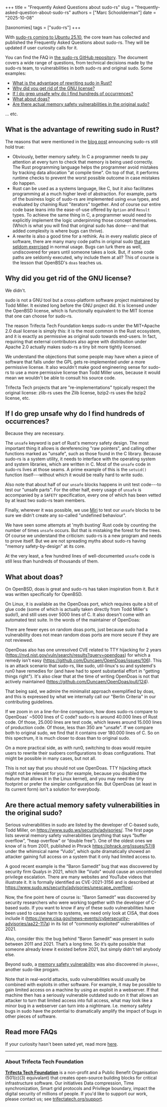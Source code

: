 +++
title = "Frequently Asked Questions about sudo-rs"
slug = "frequently-asked-question-about-sudo-rs"
authors = ["Marc Schoolderman"]
date = "2025-10-08"

[taxonomies]
tags = ["sudo-rs"]
+++

With [sudo-rs coming to Ubuntu 25.10](https://trifectatech.org/blog/memory-safe-sudo-to-become-the-default-in-ubuntu/), the core team has collected and published the Frequently Asked Questions about sudo-rs. They will be updated if user curiosity calls for it.

<!-- more -->

You can find the FAQ in [the sudo-rs GitHub repository](https://github.com/trifectatechfoundation/sudo-rs/blob/main/FAQ.md). The document covers a wide range of questions, from technical decisions made by the sudo-rs team, to vulnerabilities in both sudo-rs and original sudo. Some examples:

- [What is the advantage of rewriting sudo in Rust?](#what-is-the-advantage-of-rewriting-sudo-in-rust)
- [Why did you get rid of the GNU license?](#why-did-you-get-rid-of-the-gnu-license)
- [If I do grep unsafe why do I find hundreds of occurrences?](#if-i-do-grep-unsafe-why-do-i-find-hundreds-of-occurrences)
- [What about doas?](#what-about-doas)
- [Are there actual memory safety vulnerabilities in the original sudo?](#are-there-actual-memory-safety-vulnerabilities-in-the-original-sudo)

... etc. 

## What is the advantage of rewriting sudo in Rust?

The reasons that were mentioned in the [blog post](https://tweedegolf.nl/en/blog/91/reimplementing-sudo-in-rust) announcing sudo-rs still hold true:

- Obviously, better memory safety. In C a programmer needs to pay attention at every turn to check that memory is being used correctly. The Rust programming language helps the programmer avoid mistakes by tracking data allocation "at compile time". On top of that, it performs runtime checks to prevent the worst possible outcome in case mistakes do happen.
- Rust can be used as a systems language, like C, but it also facilitates programming at a much higher level of abstraction. For example, parts of the business logic of sudo-rs are implemented using `enum` types, and evaluated by chaining Rust "iterators" together. And of course our entire code base leans into the ease-of-use offered by `Option` and `Result` types. To achieve the same thing in C, a programmer would need to explicitly implement the logic underpinning those concept themselves. (Which is what you will find that original sudo has done---and that added complexity is where bugs can thrive).
- A rewrite is also a good time for a rethink. As in every realistic piece of software, there are many many code paths in original sudo [that are seldom exercised](https://www.stratascale.com/vulnerability-alert-CVE-2025-32463-sudo-chroot) in normal usage. Bugs can lurk there as well, undiscovered for years until someone takes a look. But, if some code paths are seldomly executed, why include them at all? This of course is the lesson that OpenBSD's `doas` teaches us.

## Why did you get rid of the GNU license?

We didn't.

sudo is not a GNU tool but a cross-platform software project maintained by Todd Miller. It existed long before the GNU project did. It is licensed under the OpenBSD license, which is functionally equivalent to the MIT license that one can choose for sudo-rs.

The reason Trifecta Tech Foundation keeps sudo-rs under the MIT+Apache 2.0 dual license is simply this: it is the most common in the Rust ecosystem, and it is exactly as permissive as original sudo towards end-users. In fact, requiring that external contributors also agree with distribution under Apache 2.0 actually makes sudo-rs a tiny bit more tightly licensed.

We understand the objections that some people may have when a piece of software that falls under the GPL gets re-implemented under a more permissive license. It also wouldn't make good engineering sense for sudo-rs to use a more permissive license than Todd Miller uses, because it would mean we wouldn't be able to consult his source code. 

Trifecta Tech projects that are "re-implementations" typically respect the original license: zlib-rs uses the Zlib license, bzip2-rs uses the bzip2 license, etc.

## If I do grep unsafe why do I find hundreds of occurrences?

Because they are necessary.

The `unsafe` keyword is part of Rust's memory safety design. The most important thing it allows is dereferencing "raw pointers", and calling other functions marked as "unsafe", such as those found in the C library. Because sudo-rs is a system utility, it needs to interface with the operating system and system libraries, which are written in C. Most of the `unsafe` code in sudo-rs lives at those seams. A prime example of this is the `setuid()` function itself---without which it would be really hard to write sudo.

Also note that about half of our `unsafe` blocks happens in unit test code---to test our "unsafe parts". For the other half, every usage of `unsafe` is accompanied by a `SAFETY` specification, every one of which has been vetted by at least two sudo-rs team members.

Finally, wherever it was possible, we use [Miri](https://github.com/rust-lang/miri) to test our `unsafe` blocks to be sure we didn't create any so-called "undefined behaviour".

We have seen some attempts at 'myth busting' Rust code by counting the number of times `unsafe` occurs. But that is mistaking the forest for the trees. Of course we understand the criticism: sudo-rs is a new program and needs to prove itself. But we are not spreading myths about sudo-rs having "memory safety-by-design" at its core.

At the very least, a few hundred lines of well-documented `unsafe` code is still less than hundreds of thousands of them.

## What about doas?

On OpenBSD, doas is great and sudo-rs has taken inspiration from it. But it was written specifically for OpenBSD.

On Linux, it is available as the OpenDoas port, which requires quite a bit of glue code (some of which is actually taken directly from Todd Miller's sudo!), and still uses over 5000 lines of C. It also doesn't come with an automated test suite. In the words of the maintainer of OpenDoas:

There are fewer eyes on random doas ports, just because sudo had a vulnerability
does not mean random doas ports are more secure if they are not reviewed.

OpenDoas also has one unresolved CVE related to TTY hijacking for 2 years (https://nvd.nist.gov/vuln/search/results?query=opendoas) for which a remedy isn't easy (https://github.com/Duncaen/OpenDoas/issues/106). This is an attack scenario that sudo-rs, like sudo, util-linux's su and systemd's run0 have remedies for (and have had to spent substantial effort in "getting things right"). It's also clear that at the time of writing OpenDoas is not that actively maintained (https://github.com/Duncaen/OpenDoas/pull/124).

That being said, we admire the minimalist approach exemplified by doas, and this is expressed by what we internally call our "Berlin Criteria" in our contributing guidelines.

If we zoom in on a line-for-line comparison, how does sudo-rs compare to OpenDoas' ~5000 lines of C code? sudo-rs is around 40.000 lines of Rust code. Of those, 25.000 lines are test code, which leaves around 15.000 lines of production code. Of those, less than 350 are "unsafe". If we compare both to original sudo, we find that it contains over 180.000 lines of C. So on this spectrum, it is much closer to doas than to original sudo.

On a more practical side, as with run0, switching to doas would require users to rewrite their sudoers configurations to doas configurations. That might be possible in many cases, but not all.

This is not say that you should not use OpenDoas. TTY hijacking attack might not be relevant for you (for example, because you disabled the feature that allows it in the Linux kernel), and you may need the tiny footprint or prefer the simpler configuration file. But OpenDoas (at least in its current form) isn't a solution for everybody.

## Are there actual memory safety vulnerabilities in the original sudo?

Serious vulnerabilities in sudo are listed by the developer of C-based sudo, Todd Miller, on https://www.sudo.ws/security/advisories/. The first page lists several memory safety vulnerabilities (anything that says “buffer overflow”, “heap overflow" or “double free”). One of the oldest ones we know of is from 2001, published in Phrack https://phrack.org/issues/57/8 under the whimsical name “Vudo”, which quite dramatically showed an attacker gaining full access on a system that it only had limited access to.

A good recent example is the “Baron Samedit” bug that was discovered by security firm Qualys in 2021, which like “Vudo" would cause an uncontrolled privilege escalation. There are many websites and YouTube videos that illustrate it. It is formally identified as CVE-2021-3156 and is described at https://www.sudo.ws/security/advisories/unescape_overflow/.

Now, the fine point here of course is: "Baron Samedit” was discovered by security researchers who were working together with the developer of C-based sudo. If you want to know if any of these sudo vulnerabilities have been used to cause harm to systems, we need only look at CISA, that does include it (https://www.cisa.gov/news-events/cybersecurity-advisories/aa22-117a) in its list of “commonly exploited” vulnerabilities of 2021.

Also, consider this: the bug behind “Baron Samedit” was present in sudo between 2011 and 2021. That’s a long time. So it’s quite possible that someone already knew it existed before 2021, but simply didn’t tell anybody else.

Beyond sudo, a [memory safety vulnerability](https://nvd.nist.gov/vuln/detail/cve-2021-4034) was also discovered in `pkexec`, another sudo-like progam.

Note that in real-world attacks, sudo vulnerabilities would usually be combined with exploits in other software. For example, it may be possible to gain limited access on a machine by using an exploit in a webserver. If that machine then has a seriously vulnerable outdated sudo on it that allows an attacker to turn that limited access into full access, what may look like a minor bug in a webserver can turn into a nightmare. I.e. memory safety bugs in sudo have the potential to dramatically amplify the impact of bugs in other pieces of software.

## Read more FAQs

If your curiosity hasn't been sated yet, read more [here](https://github.com/trifectatechfoundation/sudo-rs/blob/main/FAQ.md).

---

### About Trifecta Tech Foundation

[**Trifecta Tech Foundation**](https://trifectatech.org) is a non-profit and a Public Benefit Organisation (501(c)(3) equivalant) that creates open-source building blocks for critical infrastructure software. Our initiatives Data compression, Time synchronization, Smart grid protocols and Privilege boundary, impact the digital security of millions of people. If you'd like to support our work, please contact us; see [trifectatech.org/support](https://trifectatech.org/support/).